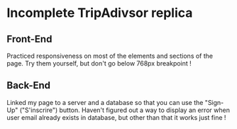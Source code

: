 # Incomplete TripAdivsor replica

## Front-End

Practiced responsiveness on most of the elements and sections of the page. Try them yourself, but don't go below 768px breakpoint !

## Back-End

Linked my page to a server and a database so that you can use the "Sign-Up" ("S'inscrire") button. Haven't figured out a way to display an error when user email already exists in database, but other than that it works just fine !

